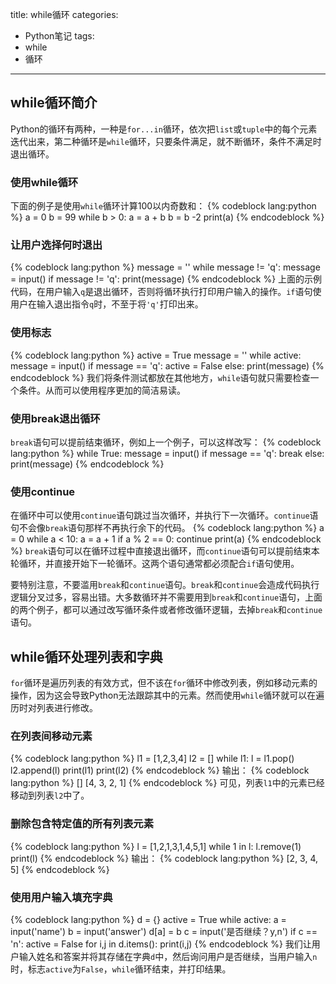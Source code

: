 title: while循环
categories:
- Python笔记
tags:
- while
- 循环
---
## while循环简介
Python的循环有两种，一种是`for...in`循环，依次把`list`或`tuple`中的每个元素迭代出来，第二种循环是`while`循环，只要条件满足，就不断循环，条件不满足时退出循环。
### 使用while循环
下面的例子是使用`while`循环计算100以内奇数和：
{% codeblock lang:python %}
a = 0
b = 99
while b > 0:
	a = a + b
	b = b -2
print(a)
{% endcodeblock %}
### 让用户选择何时退出
{% codeblock lang:python %}
message = ''
while message != 'q':
	message = input()
	if message != 'q':
		print(message)
{% endcodeblock %}
上面的示例代码，在用户输入`q`是退出循环，否则将循环执行打印用户输入的操作。`if`语句使用户在输入退出指令`q`时，不至于将`'q'`打印出来。

### 使用标志
{% codeblock lang:python %}
active = True
message = ''
while active:
	message = input()
	if message == 'q':
		active = False
	else:
		print(message)
{% endcodeblock %}
我们将条件测试都放在其他地方，`while`语句就只需要检查一个条件。从而可以使用程序更加的简洁易读。

### 使用break退出循环
`break`语句可以提前结束循环，例如上一个例子，可以这样改写：
{% codeblock lang:python %}
while True:
	message = input()
	if message == 'q':
		break
	else:
		print(message)
{% endcodeblock %}

### 使用continue
在循环中可以使用`continue`语句跳过当次循环，并执行下一次循环。`continue`语句不会像`break`语句那样不再执行余下的代码。
{% codeblock lang:python %}
a = 0
while a < 10:
	a = a + 1
	if a % 2 == 0:
		continue
	print(a)
{% endcodeblock %}
`break`语句可以在循环过程中直接退出循环，而`continue`语句可以提前结束本轮循环，并直接开始下一轮循环。这两个语句通常都必须配合`if`语句使用。

要特别注意，不要滥用`break`和`continue`语句。`break`和`continue`会造成代码执行逻辑分叉过多，容易出错。大多数循环并不需要用到`break`和`continue`语句，上面的两个例子，都可以通过改写循环条件或者修改循环逻辑，去掉`break`和`continue`语句。

## while循环处理列表和字典
`for`循环是遍历列表的有效方式，但不该在`for`循环中修改列表，例如移动元素的操作，因为这会导致Python无法跟踪其中的元素。然而使用`while`循环就可以在遍历时对列表进行修改。
### 在列表间移动元素
{% codeblock lang:python %}
l1 = [1,2,3,4]
l2 = []
while l1:
	l = l1.pop()
	l2.append(l)
print(l1)
print(l2)
{% endcodeblock %}
输出：
{% codeblock lang:python %}
[]
[4, 3, 2, 1]
{% endcodeblock %}
可见，列表`l1`中的元素已经移动到列表`l2`中了。

### 删除包含特定值的所有列表元素

{% codeblock lang:python %}
l = [1,2,1,3,1,4,5,1]
while 1 in l:
	l.remove(1)
print(l)
{% endcodeblock %}
输出：
{% codeblock lang:python %}
[2, 3, 4, 5]
{% endcodeblock %}
### 使用用户输入填充字典
{% codeblock lang:python %}
d = {}
active = True
while active:
	a = input('name')
	b = input('answer')
	d[a] = b
	c = input('是否继续？y,n')
	if c == 'n':
		active = False
for i,j in d.items():
	print(i,j)
{% endcodeblock %}
我们让用户输入姓名和答案并将其存储在字典`d`中，然后询问用户是否继续，当用户输入`n`时，标志`active`为`False`，`while`循环结束，并打印结果。
